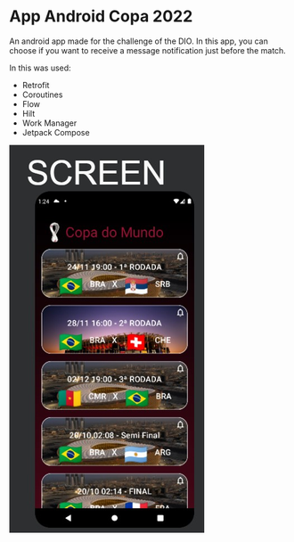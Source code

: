# App Android Copa 2022

An android app made for the challenge of the DIO. In this app, you can choose if you want to receive a message notification just before the match.

In this was used:

* Retrofit
* Coroutines
* Flow
* Hilt
* Work Manager
* Jetpack Compose


<img src="./image/tela.jpg">

